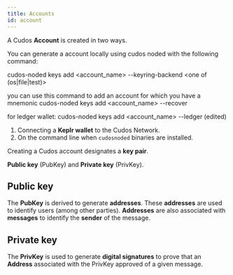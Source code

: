 ```yaml
---
title: Accounts
id: account
---
```


A Cudos **Account** is created in two ways.

You can generate a account locally using cudos noded with the following command:

cudos-noded keys add <account_name> --keyring-backend <one of (os|file|test)>

you can use this command to add an account for which you have a mnemonic
cudos-noded keys add <account_name> --recover

for ledger wallet:
cudos-noded keys add <account_name> --ledger (edited) 

1. Connecting a **Keplr wallet** to the Cudos Network.
2. On the command line when `cudosnoded` binaries are installed.

Creating a Cudos account designates a **key pair**.

**Public key** (PubKey) and **Private key** (PrivKey). 

## Public key

The **PubKey** is derived to generate **addresses**. These **addresses** are used to identify users (among other parties). **Addresses** are also associated with **messages** to identify the **sender** of the message. 

## Private key

The **PrivKey** is used to generate **digital signatures** to prove that an **Address** associated with the PrivKey approved of a given message.
